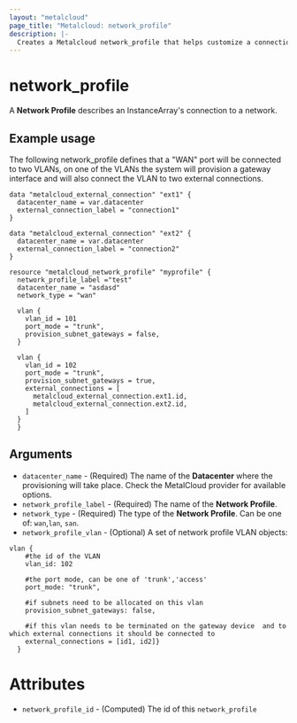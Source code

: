 ```yaml
---
layout: "metalcloud"
page_title: "Metalcloud: network_profile"
description: |-
  Creates a Metalcloud network_profile that helps customize a connection to a network setting VLANs, external connections etc.
---
```



# network_profile

A **Network Profile** describes an InstanceArray's connection to a network. 

## Example usage

The following network_profile defines that a "WAN" port will be connected to two VLANs, on one of the VLANs the system will provision a 
gateway interface and will also connect the VLAN to two external connections.

```hcl
data "metalcloud_external_connection" "ext1" {
  datacenter_name = var.datacenter
  external_connection_label = "connection1"
}

data "metalcloud_external_connection" "ext2" {
  datacenter_name = var.datacenter
  external_connection_label = "connection2"
}

resource "metalcloud_network_profile" "myprofile" {
  network_profile_label ="test"
  datacenter_name = "asdasd"
  network_type = "wan"

  vlan {
    vlan_id = 101
    port_mode = "trunk",
    provision_subnet_gateways = false,
  }

  vlan {
    vlan_id = 102
    port_mode = "trunk",
    provision_subnet_gateways = true,
    external_connections = [
      metalcloud_external_connection.ext1.id, 
      metalcloud_external_connection.ext2.id, 
    ]
  }
  }  

```


## Arguments

* `datacenter_name` - (Required) The name of the **Datacenter** where the provisioning will take place. Check the MetalCloud provider for available options.
* `network_profile_label` - (Required) The name of the **Network Profile**.
* `network_type` - (Required) The type of the **Network Profile**. Can be one of: `wan`,`lan`, `san`.
* `network_profile_vlan` - (Optional) A set of network profile VLAN objects:
```
vlan {
    #the id of the VLAN
    vlan_id: 102
    
    #the port mode, can be one of 'trunk','access'
    port_mode: "trunk",
    
    #if subnets need to be allocated on this vlan
    provision_subnet_gateways: false,

    #if this vlan needs to be terminated on the gateway device  and to which external connections it should be connected to
    external_connections = [id1, id2]}
  }
```

# Attributes
* `network_profile_id` - (Computed) The id of this `network_profile`
